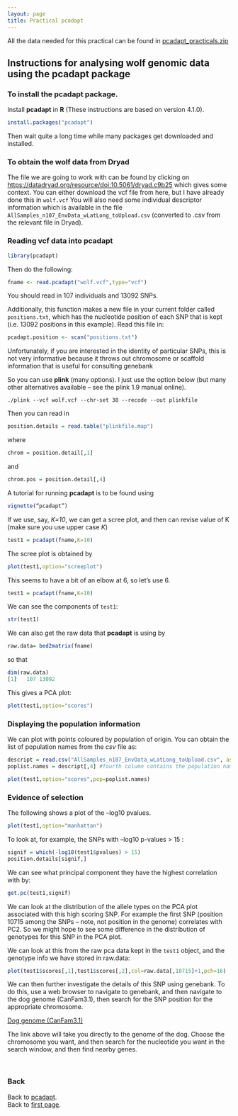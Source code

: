 ```yaml
---
layout: page
title: Practical pcadapt
---
```


All the data needed for this practical can be found in [pcadapt_practicals.zip](../data/pcadapt_practicals.zip)


## Instructions for analysing wolf genomic data using the pcadapt package


### To install the pcadapt package.

Install **pcadapt** in **R** (These instructions are based on version 4.1.0).

```R
install.packages("pcadapt")
```
Then wait quite a long time while many packages get downloaded and installed.


### To obtain the wolf data from Dryad

The file we are going to work with can be found by clicking on
https://datadryad.org/resource/doi:10.5061/dryad.c9b25
which gives some context.
You can either download the vcf file from here, but I have already done this in ``wolf.vcf``
You will also need some individual descriptor information which is available in the file ``AllSamples_n107_EnvData_wLatLong_toUpload.csv`` (converted to .csv from the relevant file in Dryad).


### Reading vcf data into pcadapt

```R
library(pcadapt)
```
Then do the following:

```R
fname <- read.pcadapt("wolf.vcf",type="vcf")
```
You should read in 107 individuals and 13092 SNPs.

Additionally, this function makes a new file in your current folder called ``positions.txt``, which has the nucleotide position of each SNP that is kept (i.e. 13092 positions in this example).
Read this file in:

```R
pcadapt.position <- scan("positions.txt")
```

Unfortunately, if you are interested in the identity of particular SNPs, this is not very informative because it throws out chromosome or scaffold information that is useful for consulting genebank


So you can use **plink** (many options). I just use the option below (but many other alternatives available – see the plink 1.9 manual online).

```
./plink --vcf wolf.vcf --chr-set 38 --recode --out plinkfile
```


Then you can read in
```R
position.details = read.table("plinkfile.map")
```

where
```R
chrom = position.detail[,1]
```
and
```R
chrom.pos = position.detail[,4]
```

A tutorial for running **pcadapt** is to be found using
```R
vignette(“pcadapt”)
```

If we use, say, *K=10*, we can get a scree plot, and then can revise value of K (make sure you use upper case *K*)
```R
test1 = pcadapt(fname,K=10)
```
The scree plot is obtained by
```R
plot(test1,option="screeplot")
```
This seems to have a bit of an elbow at 6, so let’s use 6.

```R
test1 = pcadapt(fname,K=10)
```
We can see the components of ``test1``:
```R
str(test1)
```
We can also get the raw data that **pcadapt** is using by
```R
raw.data= bed2matrix(fname)
```
so that
```R
dim(raw.data)
[1]   107 13092
```
This gives a PCA plot:
```R
plot(test1,option="scores")
```

### Displaying the population information

We can plot with points coloured by population of origin.
You can obtain the list of population names from the *csv* file as:
```R
descript = read.csv("AllSamples_n107_EnvData_wLatLong_toUpload.csv", as.is = T)
poplist.names = descript[,4] #fourth column contains the population names

plot(test1,option="scores",pop=poplist.names)
```

### Evidence of selection

The following shows a plot of the –log10 pvalues.
```R
plot(test1,option="manhattan")
```

To look at, for example, the  SNPs with –log10 p-values > 15 :
```R
signif = which(-log10(test1$pvalues) > 15)
position.details[signif,]
```
We can see what principal component they have the highest correlation with by:
```R
get.pc(test1,signif)
```

We can look at the distribution of the allele types on the PCA plot associated with this high scoring SNP.
For example the first SNP (position 10715 among the SNPs – note, not position in the genome) correlates with PC2. So we might hope to see some difference in the distribution of genotypes for this SNP in the PCA plot.

We can look at this from the raw pca data kept in the ``test1`` object, and the genotype info we have stored in raw.data:
```R
plot(test1$scores[,1],test1$scores[,2],col=raw.data[,10715]+1,pch=16)
```
We can then further investigate the details of this SNP using genebank. To do this, use a web browser to navigate to genebank, and then navigate to the dog genome (CanFam3.1), then search for the SNP position for the appropriate chromosome.

[Dog genome (CanFam3.1)](https://www.ncbi.nlm.nih.gov/genome/gdv/browser/?context=genome&acc=GCF_000002285.3)

The link above will take you directly to the genome of the dog. Choose the chromosome you want, and then search for the nucleotide you want in the search window, and then find nearby genes.



<br/>

### Back

Back to [pcadapt](./PCadapt.md).   
Back to [first page](../index.md).

